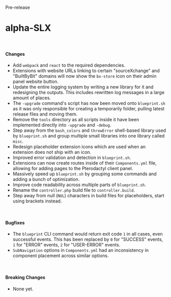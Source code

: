 <span class="badge bg-warning-subtle border border-warning-subtle text-warning-emphasis rounded-pill"><i class="bi bi-binoculars-fill"></i> Pre-release</span>
# alpha-SLX
<br/>

#### Changes
- Add `webpack` and `react` to the required dependencies.
- Extensions with website URLs linking to certain "sourceXchange" and "BuiltByBit" domains will now show the `bx-store` icon on their admin panel website button.
- Update the entire logging system by writing a new library for it and redesigning the outputs. This includes rewritten log messages in a large amount of places.
- The `-upgrade` command's script has now been moved onto `blueprint.sh` as it was only responsible for creating a temporarily folder, pulling latest release files and moving them.
- Remove the `tools` directory as all scripts inside it have been implemented directly into `-upgrade` and `-debug`.
- Step away from the `bash_colors` and `throwError` shell-based library used by `blueprint.sh` and group multiple small libraries into one library called `misc`.
- Redesign placeholder extension icons which are used when an extension does not ship with an icon.
- Improved error validation and detection in `blueprint.sh`.
- Extensions can now create routes inside of their `Components.yml` file, allowing for adding pages to the Pterodactyl client panel.
- Massively speed up `blueprint.sh` by grouping some commands and adding a bunch of optimization.
- Improve code readability across multiple parts of `blueprint.sh`.
- Rename the `controller.php` build file to `controller.build`.
- Step away from null (`NUL`) characters in build files for placeholders, start using brackets instead.

<br/>

#### Bugfixes
- The `blueprint` CLI command would return exit code `1` in all cases, even successful events. This has been replaced by `0` for "SUCCESS" events, `1` for "ERROR" events, `2` for "USER-ERROR" events.
- `SubNavigation` options in `Components.yml` had an inconsistency in component placement across similar options.

<br/>

#### Breaking Changes
- None yet.